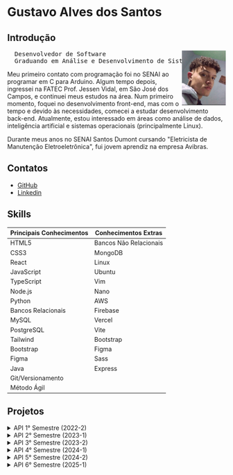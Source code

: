 # Gustavo Alves dos Santos

## Introdução
<img align="right" src="./assets/pfp.jpeg" alt="foto" width="20%" >
<p>
<pre>
  Desenvolvedor de Software   
  Graduando em Análise e Desenvolvimento de Sistemas
</pre>
</p>
 

Meu primeiro contato com programação foi no SENAI ao programar em C para Arduino. Algum tempo depois, ingressei na FATEC Prof. Jessen Vidal, em São José dos Campos, e continuei meus estudos na área. Num primeiro momento, foquei no desenvolvimento front-end, mas com o tempo e devido às necessidades, comecei a estudar desenvolvimento back-end. Atualmente, estou interessado em áreas como análise de dados, inteligência artificial e sistemas operacionais (principalmente Linux).


Durante meus anos no SENAI Santos Dumont cursando "Eletricista de Manutenção Eletroeletrônica", fui jovem aprendiz na empresa Avibras.

## Contatos
- [GitHub](https://github.com/ogustavoalves)
- [Linkedin](https://www.linkedin.com/in/ogustavoalves/)

## Skills

| **Principais Conhecimentos** | **Conhecimentos Extras**  |
|-----------------------------|--------------------------|
| HTML5                       | Bancos Não Relacionais   |
| CSS3                        | MongoDB                  |
| React                       | Linux                    |
| JavaScript                  | Ubuntu                   |
| TypeScript                  | Vim                      |
| Node.js                     | Nano                     |
| Python                      | AWS                      |
| Bancos Relacionais          | Firebase                 |
| MySQL                       | Vercel                   |
| PostgreSQL                  | Vite                     |
| Tailwind                    | Bootstrap                |
| Bootstrap                   | Figma                    |
| Figma                       | Sass                     |
| Java                        | Express                  |
| Git/Versionamento           |                          |
| Método Ágil                 |                          |

## Projetos

<details> 
<summary>API 1° Semestre (2022-2)</summary>

**Data:** *Agosto/2022*  
**Empresa:** *FATEC São José dos Campos - SP*  
Profº Antônio Egydio São Tiago Graça  

**Desafio:**  
Realizar a identificação de falhas nos equipamentos dos laboratórios de informática da FATEC-SJC, visando a abertura de solicitações internas para que as devidas correções sejam aplicadas de forma ágil e eficaz.

**Solução:**  
Para resolver o problema sugerido, criamos uma solução que facilita a abertura de chamados para o técnico e também possibilita a visualização rápida das máquinas em cada sala, permitindo que o técnico saiba o estado de cada uma. Essa visualização é personalizável.

A problemática apresentada era fazer o mapeamento dos computadores da FATEC que precisassem de manutenção, exibindo-os em um layout que mimetizasse os laboratórios.

A equipe chegou à seguinte solução:

**Requisitos**
- [x] Página Home
- [x] Páginas dos Laboratórios (3º e 4º andar)
- [x] Página do Técnico
- [x] Funções referentes ao login do Técnico
- [x] Implementação do Flask
- [x] Responsividade

### Imagens do Projeto
<img src="./assets/mvp-sprint4.gif" alt="aplicação rodando">

Para mais informações:  
[GitHub](https://github.com/ogustavoalves/API_MirageGroup)

#### Tecnologias Utilizadas

| Nome       | Descrição                                              |
|------------|--------------------------------------------------------|
| HTML5      | Estruturação de páginas web                            |
| CSS3       | Estilização das páginas web                            |
| JavaScript | Adicionar dinamismo/comportamento às páginas            |
| Bootstrap  | Framework CSS que facilita a estilização               |
| Python     | Linguagem de programação usada no backend               |
| Flask      | Microframework web usado como base da aplicação         |
| MySQL      | Banco de dados relacional para armazenar dados de usuários e login do técnico |
| Heroku     | Serviço usado para hospedar o backend                   |
| GitHub     | Usado para versionamento da aplicação                   |
| Figma      | Usado para desenvolver o MVP do projeto                 |

### Contribuições Pessoais

Na sessão de controle de chamados, fui responsável por exibir os cards e filtrá-los entre resolvidos e não resolvidos, atribuindo cores específicas para facilitar o entendimento do usuário. Isso foi feito usando JavaScript DOM, manipulando o HTML e CSS. No geral, minha participação prática nesse projeto foi mínima devido às minhas skills, que eram inferiores às dos meus colegas de equipe, então me reservei a dar suporte e fornecer/avaliar ideias com o time. 

### Hard Skills

| Skill          |  Proficiência |  Descrição                                                |
|----------------|---------------|-----------------------------------------------------------|
| HTML5          | 9/10          | Estruturar páginas web, usar elementos semânticos e aplicar técnicas de formatação e layout. |
| CSS3           | 9/10          | Estilizar páginas web aplicando técnicas de layout responsivo. |
| JavaScript DOM | 6/10          | Usar o JavaScript DOM para alterar elementos na aplicação web e exibir dinamicamente o conteúdo desejado. |
| Git            | 8/10          | Trabalhar com versionamento de código, dividindo o projeto em branches para melhor organização. |

### Soft Skills

- **Comunicação**:  
  Aprimorei minha capacidade de comunicar ideias com clareza e ouvir ativamente meus colegas de equipe em busca de consenso e soluções para os problemas impostos. Exemplo: quando precisávamos decidir o que seria melhor exibir na página inicial do app, concluímos que um "tutorial" de uso seria uma ótima escolha.

- **Trabalho em equipe**:  
  Desenvolvi uma melhor aptidão para trabalhar em equipe, combinando meus esforços com os dos outros e compensando falhas e fraquezas do grupo. Exemplo: ao decidir quais membros da equipe atuariam melhor no front-end e quais no back-end.

- **Resolução de problemas**:  
  Minha forma de enxergar problemas e apresentar soluções foi grandemente aprimorada. Tornei-me capaz de abordar um desafio grande, quebrando-o em partes menores e solucionando-as gradualmente. Também aprendi a priorizar soluções, focando naquelas que trariam maior valor ao cliente ou à pessoa com o problema.

</details>

<!----------------------------------------------->

<details> 
<summary>API 2° Semestre (2023-1)</summary>

**Data:** *Fevereiro/2023*  
**Empresa:** *FATEC São José dos Campos - SP*  
Profº Giuliano Araújo Bertoti  

**Problemática:**  
Muitas escolas enfrentam dificuldades no gerenciamento do fluxo escolar em sala de aula devido à falta de ferramentas adequadas para organizar e acompanhar as atividades de professores e alunos. Além disso, a limitação ou ausência de conexão com a internet em algumas regiões prejudica o uso de soluções baseadas na web, dificultando o acesso a informações essenciais para o planejamento e a execução das aulas. Isso cria a necessidade de uma solução prática, acessível e independente da conectividade, para que os professores possam gerenciar de forma eficiente as atividades escolares no dia a dia.

**Solução:**  
A solução encontrada foi uma aplicação para otimizar a gestão acadêmica, oferecendo funcionalidades que permitem o gerenciamento completo de alunos, turmas, atividades e notas. Com telas específicas para visão geral, cadastro e acompanhamento, o sistema centraliza informações e automatiza processos, proporcionando maior eficiência e organização no ambiente escolar. Essa solução visa atender às necessidades de professores, facilitando o monitoramento do desempenho dos alunos e o planejamento pedagógico.

**Composição**
- [x] Tela Home/"Visão Geral"
- [x] Tela de Aluno
- [x] Tela de Atividade
- [x] Tela de Notas
- [x] Cadastro de Turmas
- [x] Cadastro de Alunos
- [x] Cadastro de Atividades
- [x] Cadastro de Notas

### Imagens do Projeto
<img src="https://github.com/MirageGroup/API_MirageGroup_2sem/assets/56747051/0679c30b-f9d5-464e-81de-0c84bfbf7ad9" alt="aplicação rodando">

Para mais informações:  
[GitHub](https://github.com/MirageGroup/API_MirageGroup_2sem)

#### Tecnologias Utilizadas

| Skill      |  Descrição                                                     |
|------------|----------------------------------------------------------------|
| Java       | Linguagem usada no backend da aplicação.                       |
| Java Swing | Biblioteca usada para criar interfaces de aplicações Java Desktop. |
| MySQL      | Banco de dados relacional usado para armazenar as informações. |
| GitHub     | Usado para o versionamento da aplicação.                       |
| Figma      | Usado para desenvolver o MVP do projeto.                       |

### Contribuições Pessoais (Papel Scrum: Dev Team)

Fiquei encarregado de implementar o método que obtinha o nome das atividades ("Assignments"), utilizando "Java ArrayList", garantindo que a aplicação processasse e exibisse os dados de maneira eficiente. Além disso, cuidei de ajustes mínimos na aparência do app, aprimorando a experiência do usuário com detalhes visuais. Também contribui na modelagem do banco de dados em MySQL, ajudando a estruturar a base de dados de forma otimizada e alinhada às necessidades do projeto. Minha atuação foi fundamental para a integração entre o front-end e o back-end da aplicação.

### Hard Skills

| Skill      |  Proficiência |  Descrição                                                     |
|------------|---------------|----------------------------------------------------------------|
| Java       | 7/10          | Desenvolver com a linguagem e programar orientado a objetos.   |
| Java Swing | 6/10          | Criar interfaces (GUI) para programas Java Desktop.            |
| MySQL      | 8/10          | Desenvolvi melhor capacidade ao modelar banco de dados.        |
| GitHub/Git | 9/10          | Realizar merges de branches pessoais com a branch principal do projeto. |

### Soft Skills

- **Comunicação**:  
  Desenvolvi melhor capacidade de comunicar minhas falhas e necessidades à equipe. Exemplo: ao solicitar mais tempo para focar em entender Orientação a Objetos e a biblioteca Java Swing.

- **Trabalho em equipe**:  
  Aprimorei minha capacidade de trabalhar em equipe, aprendendo a dividir esforços e tarefas de acordo com as forças e capacidades de cada membro. Exemplo: dividir tarefas práticas e de estudo conforme a aptidão de cada integrante com Java e Orientação a Objetos.

- **Proatividade**:  
  Tornei-me capaz de identificar pontos onde minha atuação era necessária e agi para ajudar minha equipe.

- **Flexibilidade**:  
  Aprendi a lidar com a frustração e a reiniciar o projeto sem perder tempo. Exemplo: ao ter que descartar as interfaces feitas com JavaFX e reiniciar com Java Swing.

</details>

<!----------------------------------------------->

<details> 
<summary>API 3° Semestre (2023-2)</summary>

**Data:** *Agosto/2023*  
**Empresa:** *IONIC Health*  
**Área de atuação:** A Ionic Health atua na digitalização e automação da medicina diagnóstica, com foco em IoT, inteligência artificial e monitoramento remoto, otimizando processos médicos, equipamentos e serviços para melhorar a eficiência e qualidade na saúde​.

**Problemática:**  
Empresas que adotam padrões de qualidade baseados em ISOs frequentemente enfrentam desafios no gerenciamento de processos e procedimentos relacionados à sua aplicação. A falta de uma plataforma centralizada para organizar, monitorar e garantir conformidade dificulta a execução consistente desses padrões. Isso pode levar a falhas no acompanhamento das normas, retrabalho e perda de eficiência operacional, comprometendo a qualidade geral dos processos e a conformidade com auditorias.

**Solução:**  
A equipe desenvolveu como solução a plataforma, que visava resolver os desafios enfrentados por empresas que adotam padrões de qualidade baseados em ISOs, oferecendo um sistema centralizado para o gerenciamento de processos e evidências. Com funcionalidades como uma página de Kanban para visualização de tarefas, cadastro de processos e usuários, além de um sistema de login e controle de evidências, a ferramenta facilitava o acompanhamento das normas e promovia a conformidade. A responsividade garantia o acesso em diferentes dispositivos, melhorando a eficiência operacional e minimizando retrabalho, o que contribuiu para a qualidade e preparação para auditorias.

**Compisição**
- [x] Página de Kanban
- [x] Cadastro de processos
- [x] Cadastro/Login de usuário
- [x] Cadastro de evidências
- [x] Responsividade

### Imagens do Projeto
<img src="https://camo.githubusercontent.com/a7c73675294403daa2efb06d117a5429bb44562b81ac7646fb7c15579929520f/68747470733a2f2f696d672e796f75747562652e636f6d2f76692f6c6332583667744a5674592f6d617872657364656661756c742e6a7067" alt="aplicação rodando">

Para mais informações:  
[GitHub](https://github.com/MirageGroup/API_MirageGroup_3sem)

#### Tecnologias Utilizadas

| Nome         |  Descrição                                                              |
|--------------|-------------------------------------------------------------------------|
| Node.js      | Framework para rodar JavaScript como linguagem de backend.              |
| TypeScript   | Superset do JavaScript, adicionando tipagem estática opcional.          |
| MySQL        | Banco de dados relacional.                                              |
| React        | Biblioteca JavaScript usada para criar páginas web dinâmicas.           |
| Figma        | Usado para criar o MVP do projeto.                                      |

### Contribuições Pessoais (Papel Scrum: Dev Team)

Minhas funções incluíram a criação da maior parte do protótipo no Figma, onde desenvolvi o design das interfaces e a experiência do usuário, garantindo uma navegação intuitiva e fluída. Além disso, criei a estrutura da tela de Kanban, utilizando React com JavaScript, o que permitiu uma interação eficiente com as tarefas e um fluxo de trabalho organizado. Minha contribuição foi focada no front-end do projeto, assegurando que tanto o design visual quanto a implementação das funcionalidades estivessem alinhados com as necessidades do sistema.

### Hard Skills

| Skill       |  Proficiência |  Descrição   |
|-------------|---------------|--------------|
| JavaScript  | 8/10          | Aprendi a programar com JavaScript no front-end, usando-o no React. |
| React       | 8/10          | Aprendi a desenvolver páginas web dinâmicas usando React. |
| Figma       | 9/10          | Tornei-me capaz de criar protótipos no Figma. |

### Soft Skills

- **Autonomia**:  
  Fui capaz de identificar as necessidades da equipe e os problemas do projeto, tomando a frente para aprender como resolvê-los e efetivamente resolvê-los sem pedir auxílio dos meus colegas o tempo todo. Exemplo: ao criar o protótipo da plataforma no Figma, uma ferramenta com a qual tinha pouca experiência.

- **Desenvolver Soluções**:  
  Tendo em mente o problema apresentado, aprendi a desenvolver soluções pensando em ideias que abordam problemas semelhantes. Exemplo: quando sugeri a ideia de um Kanban como funcionalidade principal da plataforma.

</details>


<!----------------------------------------------->

<details> 
<summary>API 4° Semestre (2024-1)</summary>

**Data:** *Fevereiro/2024*  
**Empresa:** *SIATT*  
**Área de atuação:** A Siatt desenvolve sistemas de defesa de alta tecnologia, incluindo mísseis inteligentes e integração de sistemas complexos, fornecendo soluções avançadas para atender demandas militares e estratégicas no Brasil​.

**Problemática:**  
O agendamento de reuniões é um processo frequentemente ineficiente, especialmente em ambientes corporativos que envolvem diversas fontes de dados e necessidades distintas, como diferentes formatos (presencial, online, híbrido) e níveis de permissão. A ausência de automação nesse processo resulta em desperdício de tempo, conflitos de agenda e falta de organização. Além disso, a preparação manual de atas aumenta a carga administrativa, dificultando a otimização do fluxo de trabalho e a colaboração eficiente entre os participantes.

**Solução:**  
O time desenvolveu uma plataforma para otimizar o agendamento de reuniões em ambientes corporativos, resolvendo problemas de ineficiência e falta de organização. A aplicação incluía páginas para Home, Salas, Reuniões e Usuário, além de funcionalidades para cadastro, exclusão e edição de reuniões e usuários. A ferramenta automatizava o processo de agendamento e organização, minimizando conflitos de agenda e economizando tempo. A responsividade garantiu o acesso em diferentes dispositivos, enquanto a gestão de permissões e tipos de reuniões (presenciais, online ou híbridas) melhorava a colaboração e a eficiência do fluxo de trabalho.

**Composição**
- [x] Páginas: Home, Salas, Reuniões e Usuário
- [x] Cadastro de: Reuniões e Usuários
- [x] Funcionalidades relacionadas às reuniões (exclusão, deleção)
- [x] Responsividade

### Imagens do Projeto
<img src="./assets/API4.jpeg" alt="aplicação rodando">

Para mais informações:  
[GitHub](https://github.com/MirageGroup/API_MirageGroup_4sem)

#### Tecnologias Utilizadas

| Nome             |  Descrição                                                                  |
|------------------|-----------------------------------------------------------------------------|
| React            | Desenvolvimento da interface do usuário.                                    |
| TypeScript       | Linguagem utilizada para o desenvolvimento frontend e backend.              |
| Node.js          | Backend responsável por gerenciar as funcionalidades da aplicação.          |
| TypeORM          | Integração com o banco de dados para gerenciamento de informações.          |
| API do Zoom      | Conexão direta com o Zoom para facilitar a organização de reuniões virtuais. |
| AWS              | Hospedagem da aplicação e gerenciamento de serviços na nuvem.               |

### Contribuições Pessoais (Papel Scrum: Dev Team)

Efetuei algumas alterações mínimas no carousel de reuniões e no calendário, utilizando React com TypeScript, para melhorar a usabilidade e a performance dessas funcionalidades. Além disso, fui responsável pela criação do protótipo da aplicação no Figma, onde trabalhei no design das telas e na definição da experiência do usuário. Minha contribuição foi crucial para garantir que as interfaces fossem visualmente atraentes e funcionais, além de proporcionar uma base sólida para o desenvolvimento da aplicação.

### Hard Skills

| Skill       |  Proficiência |  Descrição   |
|-------------|---------------|--------------|
| TypeScript  | 6/10          | Aprimorei minha capacidade de desenvolver com TypeScript no front-end. |
| React       | 8/10          | Melhorei meu desenvolvimento de páginas web dinâmicas usando React. |
| Figma       | 9/10          | Tornei-me capaz de criar protótipos no Figma com mais eficiência e usando técnicas intermediárias. |

### Soft Skills

- **Pensamento em Terceira Pessoa (Usuário)**:  
  Fui capaz de aprimorar minha habilidade de me colocar no lugar do usuário. Exemplo: ao desenvolver a UI do projeto, precisei pensar em como o usuário agiria ao utilizar nossa plataforma.

</details>


<!------------------------------>

<details> 
<summary>API 5° Semestre (2024-2)</summary>

**Data:** *Agosto/2024*  
**Empresa:** *Kersys*  
**Área de atuação:** A Kersys é uma empresa brasileira que oferece soluções tecnológicas para a gestão florestal e agrícola, focando na otimização de recursos e processos. Seus sistemas auxiliam no planejamento e controle de plantios florestais e operações agrícolas.

**Problemática:**  
Desenvolver um aplicativo para produtores rurais, com o objetivo de permitir o acompanhamento das variações climáticas em suas lavouras. O sistema deve possibilitar o cadastro de pontos de monitoramento, permitindo a visualização de gráficos sobre a pluviometria e temperatura desde uma data informada até o momento atual.

**Solução:**  
A solução na qual o time chegou foi um plataforma interativa voltada para o gerenciamento de pontos georreferenciados, com foco em cultivos ou áreas específicas. Oferece funcionalidades completas, como cadastro e autenticação de usuários, mapeamento e registro de coordenadas, histórico de dados em um dashboard informativo, e personalização no perfil do usuário. Além disso, conta com notificações push para manter os usuários atualizados em tempo real. A interface intuitiva visa facilitar o uso, promovendo eficiência e organização.

**Composição**
- [x] Tela de Cadastro
- [x] Tela de Login
- [x] Funcionalidade de Cadastro/Login de usuário
- [x] Tela de seleção de pontos (mapa)
- [x] Tela de cadastro de coordenadas/cultivos
- [x] Tela de dashboard/histórico
- [x] Tela de perfil
- [x] Tela home
- [x] Funcionalidade de disparo de notificações push


### Imagens do Projeto
<img src="assets/gif-api-5.gif" alt="aplicação rodando">

Para mais informações:  
[GitHub](https://github.com/MirageGroup/API_MirageGroup_5_Semestre)

#### Tecnologias Utilizadas

| Nome         |  Descrição                                                              |
|--------------|-------------------------------------------------------------------------|
| Node.js      | Framework para rodar JavaScript como linguagem de backend.              |
| TypeScript   | Superset do JavaScript, adicionando tipagem estática opcional.          |
| Firebase     | Banco de dados não relacional.                                          |
| React Native | Estrutura de software usada para desenvolver aplicativos móveis.        |
| Figma        | Usado para criar o MVP do projeto.                                      |
| Android Studio | IDE usada para testar e criar aplicativos android.                    |

### Contribuições Pessoais (Papel Scrum: Product Owner)

Atuei como Product Owner, sendo responsável por conduzir o processo de coleta de requisitos, o que incluía fazer perguntas detalhadas ao cliente para entender suas necessidades e expectativas. Também apresentei as sprints, garantindo que a equipe tivesse clareza sobre os objetivos e as entregas em cada fase. A comunicação constante com o cliente e a equipe foi essencial para o sucesso do projeto.

Além disso, fui responsável por gerenciar diversos artefatos do Scrum, incluindo:

- **Product Backlog**: organizei, refinei e priorizei as histórias de usuário de acordo com o valor de negócio e a viabilidade técnica, em alinhamento com o cliente.
- **User Stories e Critérios de Aceitação**: escrevi e revisei user stories com critérios de aceitação claros, garantindo que os desenvolvedores tivessem uma base sólida para implementação.
- **Roadmap do Produto**: desenvolvi uma visão macro das funcionalidades, distribuídas por sprint, para garantir previsibilidade na entrega.
- **Definition of Done (DoD)**: alinhei com o time critérios mínimos para considerar uma funcionalidade completa, promovendo qualidade e consistência nas entregas.
- **Quadro no Jira**: organizei o fluxo das tarefas no Jira, categorizando por prioridade, tipo de entrega e status, o que ajudou na visualização e no acompanhamento do progresso do time.
- **Checklist de Revisão de Sprint**: elaborei e atualizei checklists para revisão das entregas a cada sprint, promovendo foco nos objetivos definidos.

Essa atuação me proporcionou uma visão estratégica do projeto e desenvolveu minha capacidade de tomada de decisão com base em feedback contínuo.


### Hard Skills

| Skill       |  Proficiência |  Descrição   |
|-------------|---------------|--------------|
| Jira        |    7/10       | Aprendi a usar a plataforma para gerenciar o projeto, quebrando e atribuindo tasks |
| Figma       |    9/10       | Aprimorei minha capacidade de criar o MVP do projeto. |


### Soft Skills

- **Comunicação em público**:  
  Tornei-me melhor em falar em público devido às apresentações de sprint ao cliente, aprendendo a apresentar nosso produto em um espaço de tempo curto no "formato de pitch de vendas". Exemplo: todas as apresentações de sprint da 5° API.

- **Priorizar tarefas**:  
  Aprendi a selecionar tarefas conforme seu valor para o projeto final, entendendo o que é de maior importância para o cliente e negociando com a equipe para focar em tal tarefa. Exemplo: quando decidimos deixar o sistema de login do usuário para a segunda sprint, focando na tarefa de "conectividade".

</details>

<!------------------------------>

<details> 
<summary>API 6° Semestre (2025-1)</summary>

**Data:** *Fevereito/2025*  
**Empresa:** *Dom Rock*  
**Área de atuação:** A Dom Rock atua na área de Big Data e Inteligência Artificial, oferecendo soluções para integração, análise e gestão de dados em larga escala. Suas plataformas atendem empresas B2B com foco em automação de decisões, otimização de processos e geração de insights estratégicos.


**Problema**:
Cuidadores de pessoas com Alzheimer frequentemente enfrentam dificuldades na tomada de decisões e na busca por informações específicas e confiáveis sobre os cuidados diários. Esses desafios se agravam em situações emergenciais ou em tópicos pouco explorados pelos materiais tradicionais.

**Desafio**:
Criar uma solução tecnológica baseada em inteligência artificial que forneça suporte informativo personalizado aos cuidadores, com embasamento científico e linguagem acessível.

**Solução**:
Desenvolvemos uma aplicação que integra uma LLM (Large Language Model) com a técnica de RAG (Retrieval-Augmented Generation), utilizando uma base composta por milhares de documentos científicos sobre o Alzheimer. A ferramenta permite que cuidadores façam perguntas diretamente à IA, recebendo respostas fundamentadas e contextualizadas. Adicionalmente, o sistema possui um módulo de Human Feedback, no qual o usuário compara respostas geradas por dois modelos distintos e as avalia com base em critérios definidos, contribuindo para o aprimoramento contínuo da solução.

**Composição**
- [x] Tela de caht
- [x] Tela de Dashboard
- [x] Funcionalidade de avaliação de respostas
- [x] Conexão com dois LLMs (Qwen & Deepseek)
- [x] "Tom de conversa" dos modelos editado visando maior empatia
- [x] Funcionalidade de RAG (Retrieval-Augmented Generation) 
- [x] Armazenamento de dados visando RLHF (Reinforcement learning from human feedback)


### Imagens do Projeto
<img src="assets/api_6.gif" alt="aplicação 6 rodando">

Para mais informações:  
[GitHub](https://github.com/MirageGroup/API_MirageGroup_6_Semestre)

#### Tecnologias Utilizadas

| Nome         | Descrição                                                               |
|--------------|-------------------------------------------------------------------------|
| Vue.js       | Framework progressivo para a construção de interfaces de usuário. |
| Spring Boot  | Framework para facilitar a criação de aplicações Java autônomas e baseadas em microserviços. |
| Python       | Linguagem de programação de alto nível, amplamente usada para desenvolvimento web, análise de dados e inteligência artificial. |
| FastAPI      | Moderno framework web para a construção de APIs com Python, baseado em tipos padrão do Python. |
| LangChain    | Framework para o desenvolvimento de aplicações alimentadas por grandes modelos de linguagem (LLMs). |
| Groq         | Plataforma de inferência para LLMs que oferece desempenho de baixa latência. |
| Qwen         | Família de modelos de linguagem grandes de código aberto, desenvolvidos pelo Alibaba Cloud. |
| DeepSeek     | Modelos de linguagem grandes de código aberto para uma variedade de tarefas. |
| MongoDB      | Banco de dados NoSQL orientado a documentos, projetado para escalabilidade e agilidade no desenvolvimento. |
| ChromaDB | Banco de dados de vetores de código aberto, ideal para aplicações de IA. |

### Contribuições Pessoais (Papel Scrum: Dev Team)

Atuei como desenvolvedor, sendo responsável por conectar o sistema a grandes modelos de linguagem (LLMs), gerenciando seu escopo, tom e integração com a aplicação. Implementei a funcionalidade de RAG (Recuperação Aumentada com Geração), instanciando o banco vetorial com persistência dos dados fornecidos e desenvolvendo prompts otimizados por meio de engenharia de prompt. Essa abordagem permitiu recuperar contextos relevantes para enriquecer as respostas geradas pelo modelo. A integração eficaz entre backend e modelo foi essencial para garantir respostas coerentes, contextualizadas e alinhadas aos objetivos do projeto.

### Hard Skills

| Skill       |  Proficiência |  Descrição   |
|-------------|---------------|--------------|
| LangChain   |    9/10       | Aprendi a usar o framework de trabalho com LLMs que facilita o fluxo de criação e gerenciamento dos modelos. |
| FastAPI     |    7/10       | Aprendi a disponibilizar serviços via interface de programação. |
| Groq        |    9/10       | Aprendi a usar a ferramenta de aceleração de aceleração de respostas de LLMs. |
| ChromaDB    |    7/10       | Aprendi a armazenar localmente os vetores semânticos para serem posteriormente recuperados e usados no RAG. |
| Python      |    9/10       | Aprimorei minhas habilidades em programação orientada a objetos, consumo de APIs e padrões de projetos num geral (principalmente envolvendo IAs). |


### Soft Skills

- **Autonomia e comunicação assertiva**:  
  Desenvolvi autonomia ao conduzir apresentações de sprint ao cliente, assumindo a responsabilidade de apresentar o progresso do time de forma objetiva e estratégica, no estilo "pitch de vendas", mesmo com tempo limitado.  
  *Exemplo: quando organizei-me com um colega para desenvolver o serviço de comunicação com as LLMs e disponibilizar via API.*

- **Capacidade de resolução de problemas e tomada de decisão**:  
  Aprimorei minha capacidade de resolver problemas ao tomar decisões sobre prioridades junto à equipe, considerando o impacto para o cliente e o prazo do projeto.  
  *Exemplo: quando, ao não conseguir armazenar os vetores semânticos remotamente os vetores semânticos, organizei o projeto para apontar localmente os dados de modo a tornar mais simples a utilização de outros membros da equipe.*


</details>

